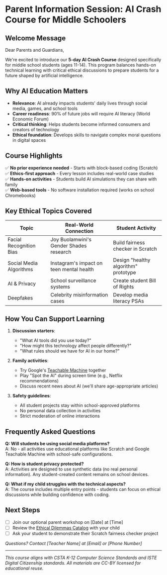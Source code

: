 # Parent Information Session: AI Crash Course for Middle Schoolers

## Welcome Message
Dear Parents and Guardians,

We're excited to introduce our **5-day AI Crash Course** designed specifically for middle school students (ages 11-14). This program balances hands-on technical learning with critical ethical discussions to prepare students for a future shaped by artificial intelligence.

## Why AI Education Matters
- **Relevance**: AI already impacts students' daily lives through social media, games, and school tools
- **Career readiness**: 90% of future jobs will require AI literacy (World Economic Forum)
- **Critical thinking**: Helps students become informed consumers and creators of technology
- **Ethical foundation**: Develops skills to navigate complex moral questions in digital spaces

## Course Highlights
✅ **No prior experience needed** - Starts with block-based coding (Scratch)  
✅ **Ethics-first approach** - Every lesson includes real-world case studies  
✅ **Hands-on activities** - Students build AI simulations they can share with family  
✅ **Web-based tools** - No software installation required (works on school Chromebooks)  

## Key Ethical Topics Covered
| Topic | Real-World Connection | Student Activity |
|-------|------------------------|------------------|
| Facial Recognition Bias | Joy Buolamwini's Gender Shades research | Build fairness checker in Scratch |
| Social Media Algorithms | Instagram's impact on teen mental health | Design "healthy algorithm" prototype |
| AI & Privacy | School surveillance systems | Create student Bill of Rights |
| Deepfakes | Celebrity misinformation cases | Develop media literacy PSAs |

## How You Can Support Learning
1. **Discussion starters**:
   - "What AI tools did you use today?"
   - "How might this technology affect people differently?"
   - "What rules should we have for AI in our home?"

2. **Family activities**:
   - Try Google's [Teachable Machine](https://teachablemachine.withgoogle.com/) together
   - Play "Spot the AI" during screen time (e.g., Netflix recommendations)
   - Discuss recent news about AI (we'll share age-appropriate articles)

3. **Safety guidelines**:
   - All student projects stay within school-approved platforms
   - No personal data collection in activities
   - Strict moderation of online interactions

## Frequently Asked Questions
**Q: Will students be using social media platforms?**  
A: No - all activities use educational platforms like Scratch and Google Teachable Machine with school-safe configurations.

**Q: How is student privacy protected?**  
A: Activities are designed to use synthetic data (no real personal information). Any student-created content remains on school devices.

**Q: What if my child struggles with the technical aspects?**  
A: The course includes multiple entry points - students can focus on ethical discussions while building confidence with coding.

## Next Steps
- [ ] Join our optional parent workshop on [Date] at [Time]
- [ ] Review the [Ethical Dilemmas Catalog](ethical-dilemmas-catalog.md) with your child
- [ ] Ask your student to demonstrate their Scratch fairness checker project

*Questions? Contact [Teacher Name] at [Email] or [Phone Number]*

---
*This course aligns with CSTA K-12 Computer Science Standards and ISTE Digital Citizenship standards. All materials are CC-BY licensed for educational reuse.*
